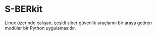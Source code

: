 # S-BERkit
Linux üzerinde çalışan, çeşitli siber güvenlik araçlarını bir araya getiren modüler bir Python uygulamasıdır.
